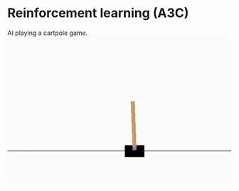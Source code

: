 # Reinforcement learning (A3C)
AI playing a cartpole game.  
![image1](https://github.com/knkasa/a3c_cartpole/blob/main/cartpole.png)

